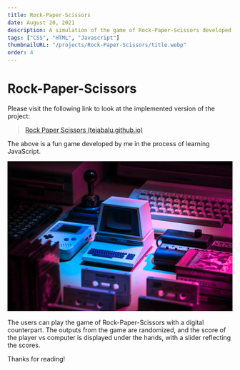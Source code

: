 ```yaml
---
title: Rock-Paper-Scissors
date: August 20, 2021
description: A simulation of the game of Rock-Paper-Scissors developed using vanilla HTML, CSS and JS.
tags: ["CSS", "HTML", "Javascript"]
thumbnailURL: "/projects/Rock-Paper-Scissors/title.webp"
order: 4
---
```


# Rock-Paper-Scissors

Please visit the following link to look at the implemented version of the project:

> [Rock Paper Scissors (tejabalu.github.io)](https://tejabalu.github.io/The_Odin_Project/Rock-Paper-Scissors/index.html)

The above is a fun game developed by me in the process of learning JavaScript.

![Untitled](../public/projects/Rock-Paper-Scissors/title.webp)

The users can play the game of Rock-Paper-Scissors with a digital counterpart. The outputs from the game are randomized, and the score of the player vs computer is displayed under the hands, with a slider reflecting the scores.

Thanks for reading!
